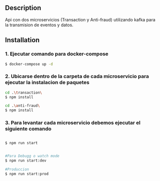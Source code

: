 ## Description

Api con dos microservicios (Transaction y Anti-fraud) utilizando kafka para la transmision de eventos y datos.

## Installation

### 1. Ejecutar comando para docker-compose

```bash
$ docker-compose up -d
```

### 2. Ubicarse dentro de la carpeta de cada microservicio para ejecutar la instalacion de paquetes
```bash
cd .\transaction\
$ npm install

cd .\anti-fraud\
$ npm install
```

### 3. Para levantar cada microservicio debemos ejecutar el siguiente comando

```bash

$ npm run start


#Para Debugg o watch mode
$ npm run start:dev

#Produccion
$ npm run start:prod
```



